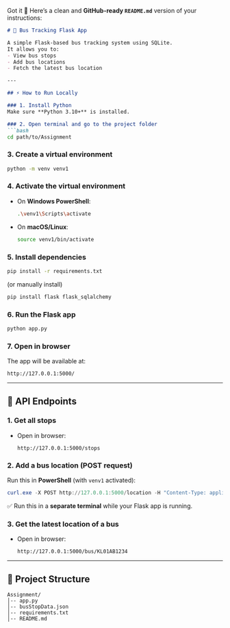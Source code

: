 Got it 🚀 Here’s a clean and **GitHub-ready `README.md`** version of your instructions:

````markdown
# 🚌 Bus Tracking Flask App

A simple Flask-based bus tracking system using SQLite.  
It allows you to:
- View bus stops
- Add bus locations
- Fetch the latest bus location

---

## ⚡ How to Run Locally

### 1. Install Python
Make sure **Python 3.10+** is installed.

### 2. Open terminal and go to the project folder
```bash
cd path/to/Assignment
````

### 3. Create a virtual environment

```bash
python -m venv venv1
```

### 4. Activate the virtual environment

* On **Windows PowerShell**:

  ```bash
  .\venv1\Scripts\activate
  ```
* On **macOS/Linux**:

  ```bash
  source venv1/bin/activate
  ```

### 5. Install dependencies

```bash
pip install -r requirements.txt
```

(or manually install)

```bash
pip install flask flask_sqlalchemy
```

### 6. Run the Flask app

```bash
python app.py
```

### 7. Open in browser

The app will be available at:

```
http://127.0.0.1:5000/
```

---

## 🔗 API Endpoints

### 1. Get all stops

* Open in browser:

  ```
  http://127.0.0.1:5000/stops
  ```

### 2. Add a bus location (POST request)

Run this in **PowerShell** (with `venv1` activated):

```powershell
curl.exe -X POST http://127.0.0.1:5000/location -H "Content-Type: application/json" -d "{\"bus_id\":\"KL01AB1234\",\"lat\":11.0419,\"lon\":75.9279,\"timestamp\":\"2025-09-02T11:00:00\"}"
```

✅ Run this in a **separate terminal** while your Flask app is running.

### 3. Get the latest location of a bus

* Open in browser:

  ```
  http://127.0.0.1:5000/bus/KL01AB1234
  ```

---

## 📂 Project Structure

```
Assignment/
│-- app.py
│-- busStopData.json
│-- requirements.txt
│-- README.md

```

